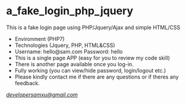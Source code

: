 # a_fake_login_php_jquery

This is a fake login page using PHP/Jquery/Ajax and simple HTML/CSS

<ul>
<li>Environment (PHP7)</li>
<li>Technologies (Jquery, PHP, HTML&CSS)</li>
<li>Username: hello@sam.com    Password: hello</li>
<li>This is a single page APP (easy for you to review my code skill)</li>
<li>There is another page available once you log-in.</li>
<li>Fully working (you can view/hide password, login/logout etc.)</li>
<li>Please kindly contact me if there are any questions or if theres any feedback.</li>
</ul>

<i href="mailto:developersamxu@gmail.com?Subject=Hi%20Sam">developersamxu@gmail.com</i>

